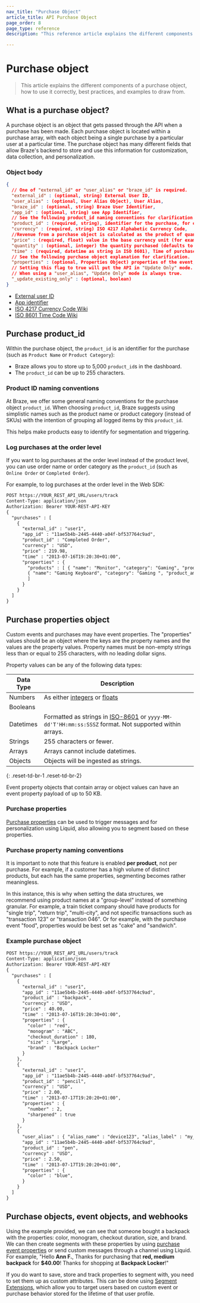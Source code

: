 ```yaml
---
nav_title: "Purchase Object"
article_title: API Purchase Object
page_order: 8
page_type: reference
description: "This reference article explains the different components of a purchase object, how to use it correctly, and examples to draw from."

---
```


# Purchase object

> This article explains the different components of a purchase object, how to use it correctly, best practices, and examples to draw from.

## What is a purchase object?

A purchase object is an object that gets passed through the API when a purchase has been made. Each purchase object is located within a purchase array, with each object being a single purchase by a particular user at a particular time. The purchase object has many different fields that allow Braze's backend to store and use this information for customization, data collection, and personalization.

### Object body

```json
{
  // One of "external_id" or "user_alias" or "braze_id" is required.
  "external_id" : (optional, string) External User ID,
  "user_alias" : (optional, User Alias Object), User Alias,
  "braze_id" : (optional, string) Braze User Identifier,
  "app_id" : (optional, string) see App Identifier,
  // See the following product_id naming conventions for clarification.
  "product_id" : (required, string), identifier for the purchase, for example, Product Name or Product Category,
  "currency" : (required, string) ISO 4217 Alphabetic Currency Code,
  //Revenue from a purchase object is calculated as the product of quantity and price.
  "price" : (required, float) value in the base currency unit (for example, Dollars for USD, Yen for JPY),
  "quantity" : (optional, integer) the quantity purchased (defaults to 1, must be <= 100 -- currently, Braze treats a quantity _X_ as _X_ separate purchases with quantity 1),
  "time" : (required, datetime as string in ISO 8601), Time of purchase,
  // See the following purchase object explanation for clarification.
  "properties" : (optional, Properties Object) properties of the event,
  // Setting this flag to true will put the API in "Update Only" mode.
  // When using a "user_alias", "Update Only" mode is always true.
  "_update_existing_only" : (optional, boolean)
}
```

- [External user ID]({{site.baseurl}}/api/basics/#user-ids)
- [App identifier]({{site.baseurl}}/api/identifier_types/)
- [ISO 4217 Currency Code Wiki][20]
- [ISO 8601 Time Code Wiki][22]

## Purchase product_id

Within the purchase object, the `product_id` is an identifier for the purchase (such as `Product Name` or `Product Category`):

- Braze allows you to store up to 5,000 `product_id`s in the dashboard.
- The `product_id` can be up to 255 characters.

### Product ID naming conventions

At Braze, we offer some general naming conventions for the purchase object `product_id`. When choosing `product_id`, Braze suggests using simplistic names such as the product name or product category (instead of SKUs) with the intention of grouping all logged items by this `product_id`.

This helps make products easy to identify for segmentation and triggering.

### Log purchases at the order level

If you want to log purchases at the order level instead of the product level, you can use order name or order category as the `product_id` (such as `Online Order` or `Completed Order`).

For example, to log purchases at the order level in the Web SDK:

```html
POST https://YOUR_REST_API_URL/users/track
Content-Type: application/json
Authorization: Bearer YOUR-REST-API-KEY
{
  "purchases" : [
    {
      "external_id" : "user1",
      "app_id" : "11ae5b4b-2445-4440-a04f-bf537764c9ad",
      "product_id" : "Completed Order",
      "currency" : "USD",
      "price" : 219.98,
      "time" : "2013-07-16T19:20:30+01:00",
      "properties" : {
        "products" : [ { "name": "Monitor", "category": "Gaming", "product_amount": 19.99, },
        { "name": "Gaming Keyboard", "category": "Gaming ", "product_amount": 199.99, }
        ]
      }
    }
  ]
}
```

## Purchase properties object

Custom events and purchases may have event properties. The "properties" values should be an object where the keys are the property names and the values are the property values. Property names must be non-empty strings less than or equal to 255 characters, with no leading dollar signs. 

Property values can be any of the following data types:

| Data Type | Description |
| --- | --- |
| Numbers | As either [integers](https://en.wikipedia.org/wiki/Integer) or [floats](https://en.wikipedia.org/wiki/Floating-point_arithmetic) |
| Booleans |  |
| Datetimes | Formatted as strings in [ISO-8601](https://en.wikipedia.org/wiki/ISO_8601) or `yyyy-MM-dd'T'HH:mm:ss:SSSZ` format. Not supported within arrays. |
| Strings | 255 characters or fewer. |
| Arrays | Arrays cannot include datetimes. |
| Objects | Objects will be ingested as strings. |
{: .reset-td-br-1 .reset-td-br-2}

Event property objects that contain array or object values can have an event property payload of up to 50&nbsp;KB.

### Purchase properties

[Purchase properties]({{site.baseurl}}/user_guide/data_and_analytics/custom_data/purchase_events/#purchase-properties) can be used to trigger messages and for personalization using Liquid, also allowing you to segment based on these properties.

### Purchase property naming conventions

It is important to note that this feature is enabled **per product**, not per purchase. For example, if a customer has a high volume of distinct products, but each has the same properties, segmenting becomes rather meaningless.

In this instance, this is why when setting the data structures, we recommend using product names at a "group-level" instead of something granular. For example, a train ticket company should have products for "single trip", "return trip", "multi-city", and not specific transactions such as "transaction 123" or "transaction 046". Or for example, with the purchase event "food", properties would be best set as "cake" and "sandwich".

### Example purchase object
```html
POST https://YOUR_REST_API_URL/users/track
Content-Type: application/json
Authorization: Bearer YOUR-REST-API-KEY
{
  "purchases" : [
    {
      "external_id" : "user1",
      "app_id" : "11ae5b4b-2445-4440-a04f-bf537764c9ad",
      "product_id" : "backpack",
      "currency" : "USD",
      "price" : 40.00,
      "time" : "2013-07-16T19:20:30+01:00",
      "properties" : {
        "color" : "red",
        "monogram" : "ABC",
        "checkout_duration" : 180,
        "size" : "Large",
        "brand" : "Backpack Locker"
      }
    },
    {
      "external_id" : "user1",
      "app_id" : "11ae5b4b-2445-4440-a04f-bf537764c9ad",
      "product_id" : "pencil",
      "currency" : "USD",
      "price" : 2.00,
      "time" : "2013-07-17T19:20:20+01:00",
      "properties" : {
        "number" : 2,
        "sharpened" : true
      }
    },
    {
      "user_alias" : { "alias_name" : "device123", "alias_label" : "my_device_identifier"},
      "app_id" : "11ae5b4b-2445-4440-a04f-bf537764c9ad",
      "product_id" : "pen",
      "currency" : "USD",
      "price" : 2.50,
      "time" : "2013-07-17T19:20:20+01:00",
      "properties" : {
        "color" : "blue",
      }
    }
  ]
}
```

## Purchase objects, event objects, and webhooks

Using the example provided, we can see that someone bought a backpack with the properties: color, monogram, checkout duration, size, and brand. We can then create segments with these properties by using [purchase event properties][2] or send custom messages through a channel using Liquid. For example, "Hello **Ann F.**, Thanks for purchasing that **red, medium backpack** for **$40.00**! Thanks for shopping at **Backpack Locker**!"

If you do want to save, store and track properties to segment with, you need to set them up as custom attributes. This can be done using [Segment Extensions]({{site.baseurl}}/user_guide/engagement_tools/segments/segment_extension/), which allow you to target users based on custom event or purchase behavior stored for the lifetime of that user profile.

[2]: {{site.baseurl}}/user_guide/data_and_analytics/custom_data/purchase_events/#purchase-properties
[20]: http://en.wikipedia.org/wiki/ISO_4217 "ISO 4217 Currency Code"
[21]: {{site.baseurl}}/api/api_key/#the-app-identifier-api-key
[22]: https://en.wikipedia.org/wiki/ISO_8601 "ISO 8601 Time Code"
[23]: {{site.baseurl}}/api/basics/#external-user-id-explanation
